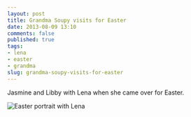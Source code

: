 ```yaml
---
layout: post
title: Grandma Soupy visits for Easter
date: 2013-08-09 13:10
comments: false
published: true
tags:
- lena
- easter
- grandma
slug: grandma-soupy-visits-for-easter
---
```

Jasmine and Libby with Lena when she came over for Easter.

![Easter portrait with Lena](http://media.eick.us/media/photographs/2013/2013-03-31/Lena-Portrait-2013-03-31-at-10-47-22.jpg)
